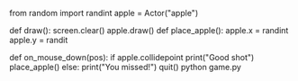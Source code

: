 from random import randint
apple = Actor("apple")

def draw():
    screen.clear()
    apple.draw()
def place_apple():
    apple.x = randint
    apple.y = randit

def on_mouse_down(pos):
    if apple.collidepoint
       print("Good shot")
       place_apple()
else:
     print("You missed!")
     quit()
     python game.py
